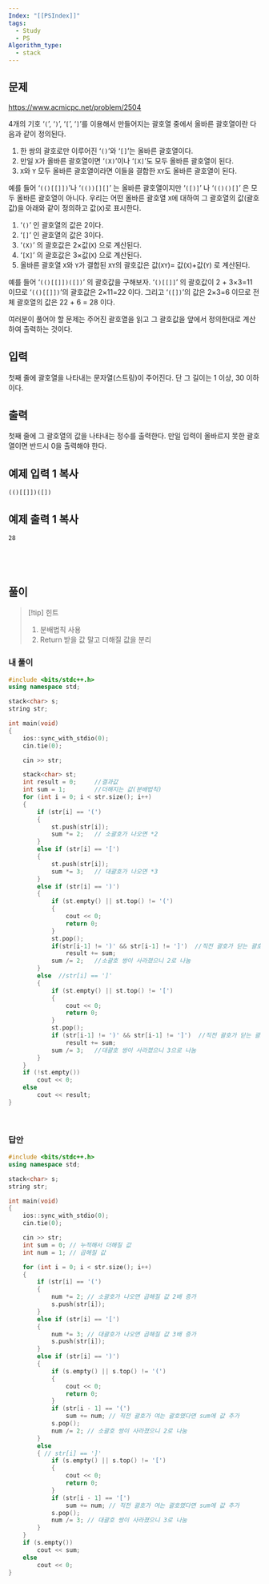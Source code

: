 ```yaml
---
Index: "[[PSIndex]]"
tags:
  - Study
  - PS
Algorithm_type:
  - stack
---
```


## 문제
https://www.acmicpc.net/problem/2504

4개의 기호 ‘`(`’, ‘`)`’, ‘`[`’, ‘`]`’를 이용해서 만들어지는 괄호열 중에서 올바른 괄호열이란 다음과 같이 정의된다.

1. 한 쌍의 괄호로만 이루어진 ‘`()`’와 ‘`[]`’는 올바른 괄호열이다.
2. 만일 `X`가 올바른 괄호열이면 ‘`(X)`’이나 ‘`[X]`’도 모두 올바른 괄호열이 된다.
3. `X`와 `Y` 모두 올바른 괄호열이라면 이들을 결합한 `XY`도 올바른 괄호열이 된다.

예를 들어 ‘`(()[[]])`’나 ‘`(())[][]`’ 는 올바른 괄호열이지만 ‘`([)]`’ 나 ‘`(()()[]`’ 은 모두 올바른 괄호열이 아니다. 우리는 어떤 올바른 괄호열 `X`에 대하여 그 괄호열의 값(괄호값)을 아래와 같이 정의하고 값(`X`)로 표시한다.

1. ‘`()`’ 인 괄호열의 값은 2이다.
2. ‘`[]`’ 인 괄호열의 값은 3이다.
3. ‘`(X)`’ 의 괄호값은 2×값(`X`) 으로 계산된다.
4. ‘`[X]`’ 의 괄호값은 3×값(`X`) 으로 계산된다.
5. 올바른 괄호열 `X`와 `Y`가 결합된 `XY`의 괄호값은 값(`XY`)= 값(`X`)+값(`Y`) 로 계산된다.

예를 들어 ‘`(()[[]])([])`’ 의 괄호값을 구해보자. ‘`()[[]]`’ 의 괄호값이 2 + 3×3=11 이므로 ‘`(()[[]])`’의 괄호값은 2×11=22 이다. 그리고 ‘`([])`’의 값은 2×3=6 이므로 전체 괄호열의 값은 22 + 6 = 28 이다.

여러분이 풀어야 할 문제는 주어진 괄호열을 읽고 그 괄호값을 앞에서 정의한대로 계산하여 출력하는 것이다.

## 입력

첫째 줄에 괄호열을 나타내는 문자열(스트링)이 주어진다. 단 그 길이는 1 이상, 30 이하이다.

## 출력

첫째 줄에 그 괄호열의 값을 나타내는 정수를 출력한다. 만일 입력이 올바르지 못한 괄호열이면 반드시 0을 출력해야 한다.

## 예제 입력 1 복사
```
(()[[]])([])
```


## 예제 출력 1 복사
```
28
```

   
---
## 풀이
> [!tip] 힌트
> 1. 분배법칙 사용
> 2. Return 받을 값 말고 더해질 값을 분리
   
### 내 풀이
```cpp
#include <bits/stdc++.h>
using namespace std;

stack<char> s;
string str;

int main(void) 
{
    ios::sync_with_stdio(0);
    cin.tie(0);

    cin >> str; 

    stack<char> st;
    int result = 0;     //결과값
    int sum = 1;        //더해지는 값(분배법칙)
    for (int i = 0; i < str.size(); i++)
    {
        if (str[i] == '(')
        {
            st.push(str[i]);
            sum *= 2;   // 소괄호가 나오면 *2
        }
        else if (str[i] == '[')
        {
            st.push(str[i]);
            sum *= 3;   // 대괄호가 나오면 *3
        }
        else if (str[i] == ')')
        {
            if (st.empty() || st.top() != '(')
            {
                cout << 0;
                return 0;
            }
            st.pop();
            if(str[i-1] != ')' && str[i-1] != ']')  //직전 괄호가 닫는 괄호가 아닐때만 sum에 값 추가
                result += sum;
            sum /= 2;   //소괄호 쌍이 사라졌으니 2로 나눔
        }
        else  //str[i] == ']'
        {
            if (st.empty() || st.top() != '[')
            {
                cout << 0;
                return 0;
            }
            st.pop();
            if (str[i-1] != ')' && str[i-1] != ']')  //직전 괄호가 닫는 괄호가 아닐때만 sum에 값 추가
                result += sum;
            sum /= 3;   //대괄호 쌍이 사라졌으니 3으로 나눔
        }
    }
    if (!st.empty())
        cout << 0;
    else
        cout << result;
}
```
   
   
### 답안
```cpp
#include <bits/stdc++.h>
using namespace std;

stack<char> s;
string str;

int main(void) 
{
    ios::sync_with_stdio(0);
    cin.tie(0);

    cin >> str;
    int sum = 0; // 누적해서 더해질 값
    int num = 1; // 곱해질 값

    for (int i = 0; i < str.size(); i++) 
    {
        if (str[i] == '(') 
        {
            num *= 2; // 소괄호가 나오면 곱해질 값 2배 증가
            s.push(str[i]);
        }
        else if (str[i] == '[') 
        {
            num *= 3; // 대괄호가 나오면 곱해질 값 3배 증가
            s.push(str[i]);
        }
        else if (str[i] == ')') 
        {
            if (s.empty() || s.top() != '(') 
            {
                cout << 0;
                return 0;
            }
            if (str[i - 1] == '(') 
                sum += num; // 직전 괄호가 여는 괄호였다면 sum에 값 추가
            s.pop();
            num /= 2; // 소괄호 쌍이 사라졌으니 2로 나눔      
        }
        else 
        { // str[i] == ']'
            if (s.empty() || s.top() != '[') 
            {
                cout << 0;
                return 0;
            }
            if (str[i - 1] == '[') 
                sum += num; // 직전 괄호가 여는 괄호였다면 sum에 값 추가
            s.pop();
            num /= 3; // 대괄호 쌍이 사라졌으니 3로 나눔
        }
    }
    if (s.empty()) 
        cout << sum;
    else 
        cout << 0;
}
```